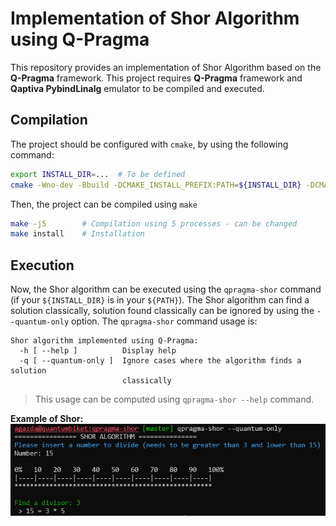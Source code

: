 # Implementation of Shor Algorithm using Q-Pragma
This repository provides an implementation of Shor Algorithm based on the **Q-Pragma** framework. This project requires **Q-Pragma** framework and
**Qaptiva PybindLinalg** emulator to be compiled and executed.

## Compilation
The project should be configured with `cmake`, by using the following command:

```bash
export INSTALL_DIR=...  # To be defined
cmake -Wno-dev -Bbuild -DCMAKE_INSTALL_PREFIX:PATH=${INSTALL_DIR} -DCMAKE_EXPORT_COMPILE_COMMANDS=ON -DCMAKE_BUILD_TYPE=release
```

Then, the project can be compiled using `make`

```bash
make -j5        # Compilation using 5 processes - can be changed
make install    # Installation
```

## Execution
Now, the Shor algorithm can be executed using the `qpragma-shor` command (if your `${INSTALL_DIR}` is in your `${PATH}`).
The Shor algorithm can find a solution classically, solution found classically can be ignored by using the `--quantum-only` option. The
`qpragma-shor` command usage is:

```text
Shor algorithm implemented using Q-Pragma:
  -h [ --help ]          Display help
  -q [ --quantum-only ]  Ignore cases where the algorithm finds a solution
                         classically
```

> This usage can be computed using `qpragma-shor --help` command.

**Example of Shor:**
![Screenshot of Shor algorithm execution](./images/execution-shor.png)

